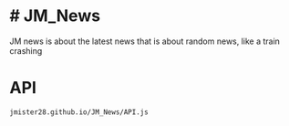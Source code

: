 # # JM_News
JM news is about the latest news that is about random news, like a train crashing

# API
`jmister28.github.io/JM_News/API.js`
